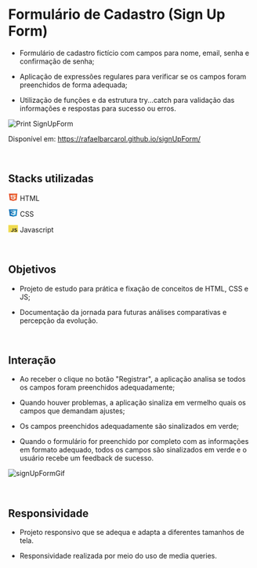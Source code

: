 # Formulário de Cadastro (Sign Up Form)

- Formulário de cadastro fictício com campos para nome, email, senha e confirmação de senha;

- Aplicação de expressões regulares para verificar se os campos foram preenchidos de forma adequada;

- Utilização de funções e da estrutura try...catch para validação das informações e respostas para sucesso ou erros.

![Print SignUpForm](https://github.com/rafaelbarcarol/signUpForm/assets/128104779/4d6a85b1-0ca6-4654-bafe-69ad5ac76712)

Disponível em: https://rafaelbarcarol.github.io/signUpForm/

<br>

## Stacks utilizadas

<p><img alt="HTML" height="15" width="20" src="https://raw.githubusercontent.com/devicons/devicon/master/icons/html5/html5-original.svg"> HTML</p>

<p><img alt="CSS" height="15" width="20" src="https://raw.githubusercontent.com/devicons/devicon/master/icons/css3/css3-original.svg"> CSS</p>

<p><img alt="CSS" height="15" width="20" src="https://raw.githubusercontent.com/devicons/devicon/master/icons/javascript/javascript-original.svg"> Javascript</p>

<br>

## Objetivos

- Projeto de estudo para prática e fixação de conceitos de HTML, CSS e JS;

- Documentação da jornada para futuras análises comparativas e percepção da evolução.

<br>

## Interação

- Ao receber o clique no botão "Registrar", a aplicação analisa se todos os campos foram preenchidos adequadamente;

- Quando houver problemas, a aplicação sinaliza em vermelho quais os campos que demandam ajustes;

- Os campos preenchidos adequadamente são sinalizados em verde;

- Quando o formulário for preenchido por completo com as informações em formato adequado, todos os campos são sinalizados em verde e o usuário recebe um feedback de sucesso.

![signUpFormGif](https://github.com/rafaelbarcarol/signUpForm/assets/128104779/2aba89d9-efe4-4ff2-85d7-4c392e87050b)

<br>

## Responsividade

- Projeto responsivo que se adequa e adapta a diferentes tamanhos de tela.

- Responsividade realizada por meio do uso de media queries.
